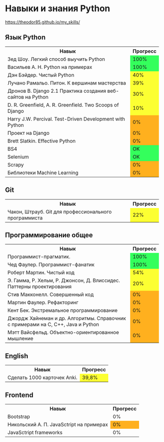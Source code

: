 Навыки и знания Python
======================

https://theodor85.github.io/my_skills/

Язык Python
----------------------
<table>
  <th>Навык</th>
  <th>Прогресс</th>
  <tr>
    <td>Зед Шоу. Легкий способ выучить Python</td>
    <td bgcolor="#34ff5c">100%</td>
  </tr>
  <tr>
    <td>Васильев А. Н. Python на примерах</td>
    <td bgcolor="#34ff5c">100%</td>
  </tr>
  <tr>
    <td>Дэн Бэйдер. Чистый Python</td>
    <td bgcolor="#fcff32">40%</td>
  </tr>
  <tr>
    <td>Лучано Рамальо. Питон. К вершинам мастерства</td>
    <td bgcolor="#fcff32">39%</td>
  </tr>
  <tr>
    <td>Дронов В. Django 2.1 Практика создания веб-сайтов на Python</td>
    <td bgcolor="#fcff32">30%</td>
  </tr>
  <tr>
    <td>D. R. Greenfield, A. R. Greenfield. Two Scoops of Django</td>
    <td bgcolor="#fcff32">10%</td>
  </tr>
  <tr>
    <td>Harry J.W. Percival. Test-Driven Development with Python</td>
    <td bgcolor="#ffb01e">0%</td>
  </tr>
  <tr>
    <td>Проект на Django</td>
    <td bgcolor="#ffb01e">0%</td>
  </tr>
  <tr>
    <td>Brett Slatkin. Effective Python</td>
    <td bgcolor="#ffb01e">0%</td>
  </tr>
  <tr>
    <td>BS4</td>
    <td bgcolor="#34ff5c">OK</td>
  </tr>
  <tr>
    <td>Selenium</td>
    <td bgcolor="#34ff5c">OK</td>
  </tr>
   <tr>
    <td>Scrapy</td>
    <td bgcolor="#ffb01e">0%</td>
  </tr>
  <tr>
    <td>Библиотеки Machine Learning</td>
    <td bgcolor="#ffb01e">0%</td>
  </tr>
</table>

Git
-------------------
<table>
  <th>Навык</th>
  <th>Прогресс</th>
  <tr >
    <td>Чакон, Штрауб. Git для профессионального программиста</td>
    <td bgcolor ="#fcff32">22%</td>
  </tr>
</table>

Программирование общее
----------------------
<table>
  <th>Навык</th>
  <th>Прогресс</th>
  <tr>
    <td>Программист-прагматик.</td>
    <td bgcolor="#34ff5c">100%</td>
  </tr>
  <tr>
    <td>Чед Фаулер. Программист-фанатик</td>
    <td bgcolor="#34ff5c">100%</td>
  </tr>
  <tr>
    <td>Роберт Мартин. Чистый код</td>
    <td bgcolor="#fcff32">54%</td>
  </tr>
  <tr>
    <td>Э. Гамма, Р. Хельм, Р. Джонсон, Д. Влиссидес. Паттерны проектирования</td>
    <td bgcolor="#fcff32">20%</td>
  </tr>
  <tr>
    <td>Стив Макконелл. Совершенный код</td>
    <td bgcolor="#ffb01e">0%</td>
  </tr>
  <tr>
    <td>Мартин Фаулер. Рефакторинг</td>
    <td bgcolor="#ffb01e">0%</td>
  </tr>
  <tr>
    <td>Кент Бек. Экстремальное программирование</td>
    <td bgcolor="#ffb01e">0%</td>
  </tr>
  <tr>
    <td>Джордж Хайнеман и др. Алгоритмы. Справочник с примерами на С, С++, Java и Python</td>
    <td bgcolor="#ffb01e">0%</td>
  </tr>
  <tr>
    <td>Мэтт Вайсфельд. Объектно-ориентированное мышление</td>
    <td bgcolor="#ffb01e">0%</td>
  </tr>
</table>

English
----------------------
<table>
  <th>Навык</th>
  <th>Прогресс</th>
  <tr>
    <td>Сделать 1000 карточек Anki.</td>
    <td bgcolor="#fcff32">39,8%</td>
  </tr>
</table>

Frontend
----------------------
<table>
  <th>Навык</th>
  <th>Прогресс</th>
  <tr>
    <td>Bootstrap</td>
    <td>0%</td>
  </tr>
  <tr>
    <td>Никольский А. П. JavaSctript на примерах</td>
    <td bgcolor="#ffb01e">0%</td>
  </tr>
  <tr>
    <td>JavaSctript frameworks</td>
    <td>0%</td>
  </tr>
</table>
